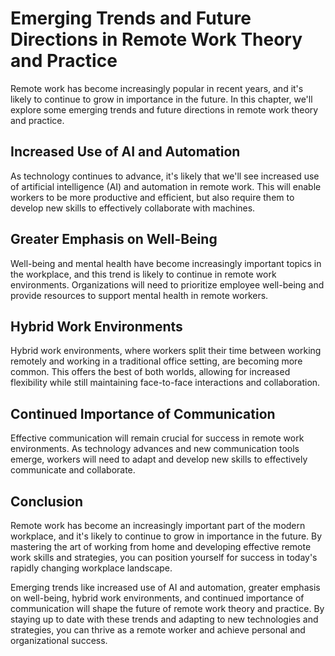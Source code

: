 Emerging Trends and Future Directions in Remote Work Theory and Practice
=======================================================================================================================================

Remote work has become increasingly popular in recent years, and it's likely to continue to grow in importance in the future. In this chapter, we'll explore some emerging trends and future directions in remote work theory and practice.

Increased Use of AI and Automation
----------------------------------

As technology continues to advance, it's likely that we'll see increased use of artificial intelligence (AI) and automation in remote work. This will enable workers to be more productive and efficient, but also require them to develop new skills to effectively collaborate with machines.

Greater Emphasis on Well-Being
------------------------------

Well-being and mental health have become increasingly important topics in the workplace, and this trend is likely to continue in remote work environments. Organizations will need to prioritize employee well-being and provide resources to support mental health in remote workers.

Hybrid Work Environments
------------------------

Hybrid work environments, where workers split their time between working remotely and working in a traditional office setting, are becoming more common. This offers the best of both worlds, allowing for increased flexibility while still maintaining face-to-face interactions and collaboration.

Continued Importance of Communication
-------------------------------------

Effective communication will remain crucial for success in remote work environments. As technology advances and new communication tools emerge, workers will need to adapt and develop new skills to effectively communicate and collaborate.

Conclusion
----------

Remote work has become an increasingly important part of the modern workplace, and it's likely to continue to grow in importance in the future. By mastering the art of working from home and developing effective remote work skills and strategies, you can position yourself for success in today's rapidly changing workplace landscape.

Emerging trends like increased use of AI and automation, greater emphasis on well-being, hybrid work environments, and continued importance of communication will shape the future of remote work theory and practice. By staying up to date with these trends and adapting to new technologies and strategies, you can thrive as a remote worker and achieve personal and organizational success.
